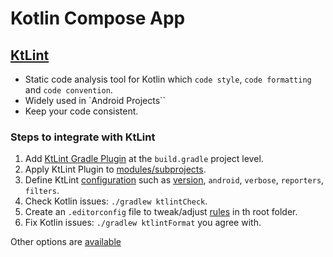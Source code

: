 # Kotlin Compose App

## [KtLint](https://github.com/JLLeitschuh/ktlint-gradle)

- Static code analysis tool for Kotlin which `code style`, `code formatting` and `code convention`.
- Widely used in `Android Projects``
- Keep your code consistent.

### Steps to integrate with KtLint

1. Add [KtLint Gradle Plugin](https://github.com/JLLeitschuh/ktlint-gradle#ktlint-plugin) at the `build.gradle` project level.
2. Apply KtLint Plugin to [modules/subprojects](https://github.com/JLLeitschuh/ktlint-gradle#applying-to-subprojects).
3. Define KtLint [configuration](https://github.com/JLLeitschuh/ktlint-gradle#configuration) such as [version](https://pinterest.github.io/ktlint), `android`, `verbose`, `reporters`, `filters`.
4. Check Kotlin issues: `./gradlew ktlintCheck`.
5. Create an `.editorconfig` file to tweak/adjust [rules](https://pinterest.github.io/ktlint/rules/configuration-ktlint) in th root folder.
6. Fix Kotlin issues: `./gradlew ktlintFormat` you agree with.

Other options are [available](https://pinterest.github.io/ktlint/install/integrations/#gradle-integration)